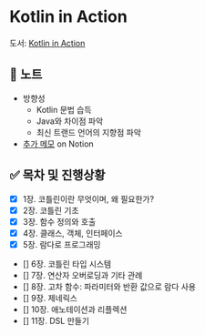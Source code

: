 # Kotlin in Action

도서: [Kotlin in Action](https://product.kyobobook.co.kr/detail/S000001804588)

## 📝 노트
- 방향성
  - Kotlin 문법 습득
  - Java와 차이점 파악
  - 최신 트랜드 언어의 지향점 파악
- [추가 메모](https://bnilive.notion.site/Kotlin-in-Action-433943fa4b464572b345673e0b21f066) on Notion

## ✅ 목차 및 진행상황
- [x] 1장. 코틀린이란 무엇이며, 왜 필요한가?
- [x] 2장. 코틀린 기초
- [x] 3장. 함수 정의와 호출
- [x] 4장. 클래스, 객체, 인터페이스
- [x] 5장. 람다로 프로그래밍
- [] 6장. 코틀린 타입 시스템
- [] 7장. 연산자 오버로딩과 기타 관례
- [] 8장. 고차 함수: 파라미터와 반환 값으로 람다 사용
- [] 9장. 제네릭스
- [] 10장. 애노테이션과 리플렉션
- [] 11장. DSL 만들기
